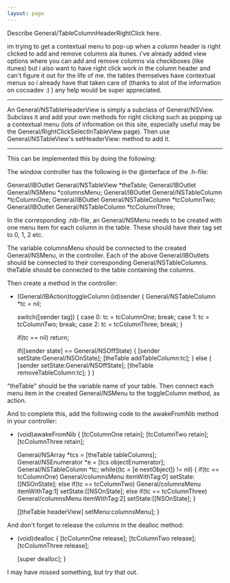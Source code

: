 ```yaml
---
layout: page
---
```


Describe General/TableColumnHeaderRightClick here.

im trying to get a contextual menu to pop-up when a column header is right clicked to add and remove columns ala itunes. i've already added view options where you can add and remove columns via checkboxes (like itunes) but i also want to have right click work in the column header and can't figure it out for the life of me. the tables themselves have contextual menus so i already have that taken care of (thanks to alot of the information on cocoadev :) ) any help would be super appreciated.

----

An General/NSTableHeaderView is simply a subclass of General/NSView.  Subclass it and add your own methods for right clicking such as popping up a contextual menu (lots of information on this site, especially useful may be the General/RightClickSelectInTableView page).  Then use General/NSTableView's setHeaderView: method to add it.

----

This can be implemented this by doing the following:

The window controller has the following in the @interface of the .h-file:

    
General/IBOutlet General/NSTableView *theTable;
General/IBOutlet General/NSMenu *columnsMenu;
General/IBOutlet General/NSTableColumn *tcColumnOne;
General/IBOutlet General/NSTableColumn *tcColumnTwo;
General/IBOutlet General/NSTableColumn *tcColumnThree;


In the corresponding .nib-file, an General/NSMenu needs to be created with one menu item for each column in the table. These should have their tag set to 0, 1, 2 etc.

The variable columnsMenu should be connected to the created General/NSMenu, in the controller. Each of the above General/IBOutlets should be connected to their corresponding General/NSTableColumns. theTable should be connected to the table containing the columns.

Then create a method in the controller:

    
- (General/IBAction)toggleColumn:(id)sender
{
    General/NSTableColumn *tc = nil;

    switch([sender tag])
    {
        case 0: tc = tcColumnOne; break;
        case 1: tc = tcColumnTwo; break;
        case 2: tc = tcColumnThree; break;
    }

    if(tc == nil)
        return;
    
    if([sender state] == General/NSOffState)
    {
        [sender setState:General/NSOnState];
        [theTable addTableColumn:tc];
    }
    else
    {
        [sender setState:General/NSOffState];
        [theTable removeTableColumn:tc];
    }
}


"theTable" should be the variable name of your table. Then connect each menu item in the created General/NSMenu to the toggleColumn method, as action.

And to complete this, add the following code to the awakeFromNib method in your controller:

    
- (void)awakeFromNib
{
    [tcColumnOne retain];
    [tcColumnTwo retain];
    [tcColumnThree retain];
    
    General/NSArray *tcs = [theTable tableColumns];
    General/NSEnumerator *e = [tcs objectEnumerator];
    General/NSTableColumn *tc;
    while((tc = [e nextObject]) != nil)
    {
        if(tc == tcColumnOne)
            General/columnsMenu itemWithTag:0] setState:[[NSOnState];
        else if(tc == tcColumnTwo)
            General/columnsMenu itemWithTag:1] setState:[[NSOnState];
        else if(tc == tcColumnThree)
            General/columnsMenu itemWithTag:2] setState:[[NSOnState];
    }
    
    [[theTable headerView] setMenu:columnsMenu];
}


And don't forget to release the columns in the dealloc method:

    
- (void)dealloc
{
    [tcColumnOne release];
    [tcColumnTwo release];
    [tcColumnThree release];
    
    [super dealloc];
}


I may have missed something, but try that out.